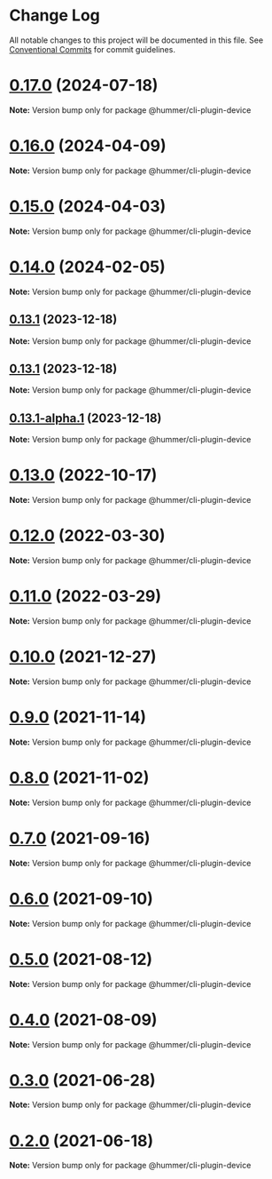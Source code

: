 # Change Log

All notable changes to this project will be documented in this file.
See [Conventional Commits](https://conventionalcommits.org) for commit guidelines.

# [0.17.0](https://git.xiaojukeji.com/tenon/tenon-cli/compare/v0.16.0...v0.17.0) (2024-07-18)

**Note:** Version bump only for package @hummer/cli-plugin-device





# [0.16.0](https://git.xiaojukeji.com/tenon/tenon-cli/compare/v0.15.0...v0.16.0) (2024-04-09)

**Note:** Version bump only for package @hummer/cli-plugin-device





# [0.15.0](https://git.xiaojukeji.com/tenon/tenon-cli/compare/v0.14.0...v0.15.0) (2024-04-03)

**Note:** Version bump only for package @hummer/cli-plugin-device





# [0.14.0](https://git.xiaojukeji.com/tenon/tenon-cli/compare/v0.13.1...v0.14.0) (2024-02-05)

**Note:** Version bump only for package @hummer/cli-plugin-device





## [0.13.1](https://git.xiaojukeji.com/tenon/tenon-cli/compare/v0.13.1-alpha.1...v0.13.1) (2023-12-18)

**Note:** Version bump only for package @hummer/cli-plugin-device





## [0.13.1](https://git.xiaojukeji.com/tenon/tenon-cli/compare/v0.13.1-alpha.1...v0.13.1) (2023-12-18)

**Note:** Version bump only for package @hummer/cli-plugin-device





## [0.13.1-alpha.1](https://git.xiaojukeji.com/tenon/tenon-cli/compare/v0.13.1...v0.13.1-alpha.1) (2023-12-18)

**Note:** Version bump only for package @hummer/cli-plugin-device





# [0.13.0](https://git.xiaojukeji.com/tenon/tenon-cli/compare/v0.12.1...v0.13.0) (2022-10-17)

**Note:** Version bump only for package @hummer/cli-plugin-device





# [0.12.0](https://git.xiaojukeji.com/tenon/tenon-cli/compare/v0.11.0...v0.12.0) (2022-03-30)

**Note:** Version bump only for package @hummer/cli-plugin-device





# [0.11.0](https://git.xiaojukeji.com/tenon/tenon-cli/compare/v0.10.3...v0.11.0) (2022-03-29)

**Note:** Version bump only for package @hummer/cli-plugin-device





# [0.10.0](https://git.xiaojukeji.com/tenon/tenon-cli/compare/v0.9.0...v0.10.0) (2021-12-27)

**Note:** Version bump only for package @hummer/cli-plugin-device





# [0.9.0](https://git.xiaojukeji.com/tenon/tenon-cli/compare/v0.8.0...v0.9.0) (2021-11-14)

**Note:** Version bump only for package @hummer/cli-plugin-device





# [0.8.0](https://git.xiaojukeji.com/tenon/tenon-cli/compare/v0.7.4...v0.8.0) (2021-11-02)

**Note:** Version bump only for package @hummer/cli-plugin-device





# [0.7.0](https://git.xiaojukeji.com/tenon/tenon-cli/compare/v0.6.0...v0.7.0) (2021-09-16)

**Note:** Version bump only for package @hummer/cli-plugin-device





# [0.6.0](https://git.xiaojukeji.com/tenon/tenon-cli/compare/v0.5.0...v0.6.0) (2021-09-10)

**Note:** Version bump only for package @hummer/cli-plugin-device





# [0.5.0](https://git.xiaojukeji.com/tenon/tenon-cli/compare/v0.4.0...v0.5.0) (2021-08-12)

**Note:** Version bump only for package @hummer/cli-plugin-device





# [0.4.0](https://git.xiaojukeji.com/tenon/tenon-cli/compare/v0.3.1...v0.4.0) (2021-08-09)

**Note:** Version bump only for package @hummer/cli-plugin-device





# [0.3.0](https://git.xiaojukeji.com/tenon/tenon-cli/compare/v0.2.0...v0.3.0) (2021-06-28)

**Note:** Version bump only for package @hummer/cli-plugin-device





# [0.2.0](https://git.xiaojukeji.com/tenon/tenon-cli/compare/v0.1.27...v0.2.0) (2021-06-18)

**Note:** Version bump only for package @hummer/cli-plugin-device
